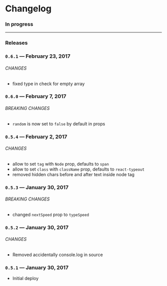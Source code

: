 # Changelog

### In progress

---

### Releases

### `0.6.1` — February 23, 2017

###### CHANGES

- fixed type in check for empty array

### `0.6.0` — February 7, 2017

###### BREAKING CHANGES

- `random` is now set to `false` by default in props

### `0.5.4` — February 2, 2017

###### CHANGES

- allow to set `tag` with `Node` prop, defaults to `span`
- allow to set `class` with `className` prop, defaults to `react-typeout`
- removed hidden chars before and after text inside node tag

### `0.5.3` — January 30, 2017

###### BREAKING CHANGES

- changed `nextSpeed` prop to `typeSpeed`

### `0.5.2` — January 30, 2017

###### CHANGES

- Removed accidentally console.log in source

### `0.5.1` — January 30, 2017

- Initial deploy

